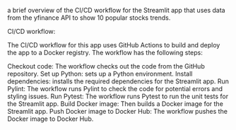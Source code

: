 a brief overview of the CI/CD workflow for the Streamlit app that uses data from the yfinance API to show 10 popular stocks trends.

CI/CD workflow:

The CI/CD workflow for this app uses GitHub Actions to build and deploy the app to a Docker registry. The workflow has the following steps:

Checkout code: The workflow checks out the code from the GitHub repository.
Set up Python:  sets up a Python environment.
Install dependencies:  installs the required dependencies for the Streamlit app.
Run Pylint: The workflow runs Pylint to check the code for potential errors and styling issues.
Run Pytest: The workflow runs Pytest to run the unit tests for the Streamlit app.
Build Docker image: Then builds a Docker image for the Streamlit app.
Push Docker image to Docker Hub: The workflow pushes the Docker image to Docker Hub.
